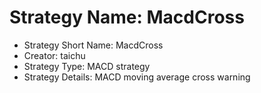 # Strategy Name: MacdCross
- Strategy Short Name: MacdCross
- Creator: taichu
- Strategy Type: MACD strategy
- Strategy Details: 
MACD moving average cross warning

